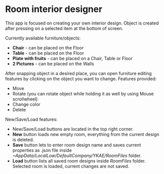 # Room interior designer

This app is focused on creating your own interior design. Object is created after pressing on a selected item at the bottom of screen.

Currently available furniture/objects:
 - **Chair** - can be placed on the Floor
 - **Table** - can be placed on the Floor
 - **Plate with fruits** - can be placed on a Chair, Table or Floor
 - **2 Pictures** - can be placed on the Walls
 
 After snapping object in a desired place, you can open furniture editing features by clicking on the object you want to change. Features provided:
  - Move
  - Rotate (you can rotate object while holding it as well by using Mouse scrollwheel)
  - Change color
  - Delete
  
New/Save/Load features:
 - New/Save/Load buttons are located in the top right corner.
 - **New** button loads new empty room, everything from the current design is deleted.
 - **Save** button lets to enter room design name and saves current properties as .json file inside *~AppData/LocalLow/DefaultCompany/YKAE/RoomFiles* folder.
 - **Load** button lists all saved room designs inside *RoomFiles* folder. Selected room is loaded, current changes are not saved.
